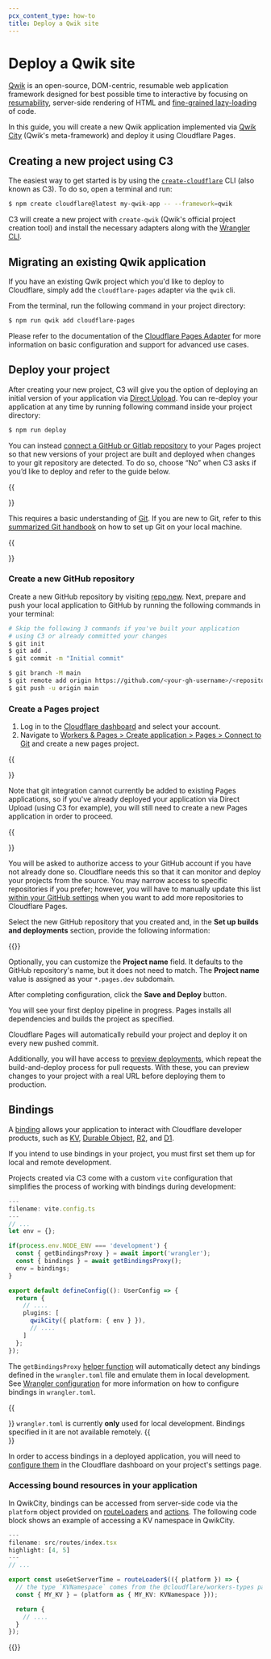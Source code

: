 ```yaml
---
pcx_content_type: how-to
title: Deploy a Qwik site
---
```


# Deploy a Qwik site

[Qwik](https://github.com/builderio/qwik) is an open-source, DOM-centric, resumable web application framework designed for best possible time to interactive by focusing on [resumability](https://qwik.builder.io/docs/concepts/resumable/), server-side rendering of HTML and [fine-grained lazy-loading](https://qwik.builder.io/docs/concepts/progressive/#lazy-loading) of code.

In this guide, you will create a new Qwik application implemented via [Qwik City](https://qwik.builder.io/qwikcity/overview/) (Qwik's meta-framework) and deploy it using Cloudflare Pages.

## Creating a new project using C3

The easiest way to get started is by using the [`create-cloudflare`](https://www.npmjs.com/package/create-cloudflare) CLI (also known as C3). To do so, open a terminal and run:

```sh
$ npm create cloudflare@latest my-qwik-app -- --framework=qwik
```

C3 will create a new project with `create-qwik` (Qwik's official project creation tool) and install the necessary adapters along with the [Wrangler CLI](/workers/wrangler/install-and-update/#check-your-wrangler-version).

## Migrating an existing Qwik application

If you have an existing Qwik project which you'd like to deploy to Cloudflare, simply add the `cloudflare-pages` adapter via the `qwik` cli.

From the terminal, run the following command in your project directory:

```sh
$ npm run qwik add cloudflare-pages
```

Please refer to the documentation of the [Cloudflare Pages Adapter](https://qwik.dev/docs/deployments/cloudflare-pages/) for more information on basic configuration and support for advanced use cases.

## Deploy your project

After creating your new project, C3 will give you the option of deploying an initial version of your application via [Direct Upload](/pages/how-to/use-direct-upload-with-continuous-integration/). You can re-deploy your application at any time by running following command inside your project directory:

```sh
$ npm run deploy
```

You can instead [connect a GitHub or Gitlab repository](/pages/configuration/git-integration) to your Pages project so that new versions of your project are built and deployed when changes to your git repository are detected. To do so, choose “No” when C3 asks if you’d like to deploy and refer to the guide below.

{{<Aside type="note">}}

This requires a basic understanding of [Git](https://git-scm.com/). If you are new to Git, refer to this [summarized Git handbook](https://guides.github.com/introduction/git-handbook/) on how to set up Git on your local machine.

{{</Aside>}}

### Create a new GitHub repository

Create a new GitHub repository by visiting [repo.new](https://repo.new). Next, prepare and push your local application to GitHub by running the following commands in your terminal:

```sh
# Skip the following 3 commands if you've built your application
# using C3 or already committed your changes
$ git init
$ git add .
$ git commit -m "Initial commit"

$ git branch -M main
$ git remote add origin https://github.com/<your-gh-username>/<repository-name>
$ git push -u origin main
```

### Create a Pages project

1. Log in to the [Cloudflare dashboard](https://dash.cloudflare.com/) and select your account.
2. Navigate to [Workers & Pages > Create application > Pages > Connect to Git](https://dash.cloudflare.com/?to=/:account/pages/new/provider/github) and create a new pages project.

{{<Aside type="note">}}

Note that git integration cannot currently be added to existing Pages applications, so if you've already deployed your application via Direct Upload (using C3 for example), you will still need to create a new Pages application in order to proceed.

{{</Aside>}}

You will be asked to authorize access to your GitHub account if you have not already done so. Cloudflare needs this so that it can monitor and deploy your projects from the source. You may narrow access to specific repositories if you prefer; however, you will have to manually update this list [within your GitHub settings](https://github.com/settings/installations) when you want to add more repositories to Cloudflare Pages.

Select the new GitHub repository that you created and, in the **Set up builds and deployments** section, provide the following information:

{{<pages-build-preset framework="qwik">}}

Optionally, you can customize the **Project name** field. It defaults to the GitHub repository's name, but it does not need to match. The **Project name** value is assigned as your `*.pages.dev` subdomain.

After completing configuration, click the **Save and Deploy** button.

You will see your first deploy pipeline in progress. Pages installs all dependencies and builds the project as specified.

Cloudflare Pages will automatically rebuild your project and deploy it on every new pushed commit.

Additionally, you will have access to [preview deployments](/pages/configuration/preview-deployments/), which repeat the build-and-deploy process for pull requests. With these, you can preview changes to your project with a real URL before deploying them to production.

## Bindings

A [binding](/pages/functions/bindings/) allows your application to interact with Cloudflare developer products, such as [KV](/kv/reference/how-kv-works/), [Durable Object](/durable-objects/), [R2](/r2/), and [D1](https://blog.cloudflare.com/introducing-d1/).

If you intend to use bindings in your project, you must first set them up for local and remote development.

Projects created via C3 come with a custom `vite` configuration that simplifies the process of working with bindings during development:

```typescript
---
filename: vite.config.ts
---
// ...
let env = {};

if(process.env.NODE_ENV === 'development') {
  const { getBindingsProxy } = await import('wrangler');
  const { bindings } = await getBindingsProxy();
  env = bindings;
}

export default defineConfig((): UserConfig => {
  return {
    // ....
    plugins: [
      qwikCity({ platform: { env } }),
      // ....
    ]
  };
});
```

The `getBindingsProxy` [helper function](/workers/wrangler/api#getbindingsproxy) will automatically detect any bindings defined in the `wrangler.toml` file and emulate them in local development. See [Wrangler configuration](workers/wrangler/configuration/#bindings) for more information on how to configure bindings in `wrangler.toml`.

{{<Aside type="note">}}
`wrangler.toml` is currently **only** used for local development. Bindings specified in it are not available remotely.
{{</Aside>}}

In order to access bindings in a deployed application, you will need to [configure them](/pages/functions/bindings/) in the Cloudflare dashboard on your project's settings page.

### Accessing bound resources in your application

In QwikCity, bindings can be accessed from server-side code via the `platform` object provided on [routeLoaders](https://qwik.builder.io/qwikcity/route-loader/) and [actions](https://qwik.builder.io/qwikcity/action/). The following code block shows an example of accessing a KV namespace in QwikCity.

```typescript
---
filename: src/routes/index.tsx
highlight: [4, 5]
---
// ...

export const useGetServerTime = routeLoader$(({ platform }) => {
  // the type `KVNamespace` comes from the @cloudflare/workers-types package
  const { MY_KV } = (platform as { MY_KV: KVNamespace }));

  return {
    // ....
  }
});
```

{{<render file="_learn-more.md" withParameters="Qwik">}}
